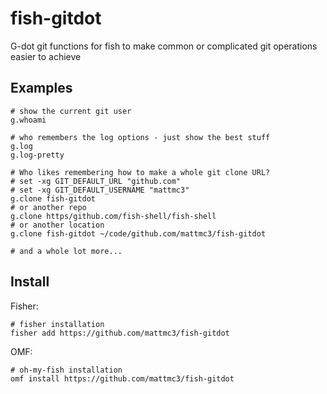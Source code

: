 # fish-gitdot

G-dot git functions for fish to make common or complicated git operations easier to achieve

## Examples

```shell
# show the current git user
g.whoami

# who remembers the log options - just show the best stuff
g.log
g.log-pretty

# Who likes remembering how to make a whole git clone URL?
# set -xg GIT_DEFAULT_URL "github.com"
# set -xg GIT_DEFAULT_USERNAME "mattmc3"
g.clone fish-gitdot
# or another repo
g.clone https/github.com/fish-shell/fish-shell
# or another location
g.clone fish-gitdot ~/code/github.com/mattmc3/fish-gitdot

# and a whole lot more...
```

## Install

Fisher:

```shell
# fisher installation
fisher add https://github.com/mattmc3/fish-gitdot
```

OMF:

```shell
# oh-my-fish installation
omf install https://github.com/mattmc3/fish-gitdot
```
